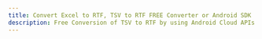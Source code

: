 ---title: Convert Excel to RTF, TSV to RTF FREE Converter or Android SDKdescription: Free Conversion of TSV to RTF by using Android Cloud APIs & SDKs. Also Create, Edit & Render Microsoft Excel, CSV and SpreadsheetML worksheets or spreadsheet in the Cloud.---